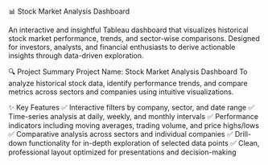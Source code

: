 📊 Stock Market Analysis Dashboard

An interactive and insightful Tableau dashboard that visualizes historical stock market performance, trends, and sector-wise comparisons. Designed for investors, analysts, and financial enthusiasts to derive actionable insights through data-driven exploration.

🔍 Project Summary
Project Name: Stock Market Analysis Dashboard
 To analyze historical stock data, identify performance trends, and compare metrics across sectors and companies using intuitive visualizations.

✨ Key Features
✅ Interactive filters by company, sector, and date range
✅ Time-series analysis at daily, weekly, and monthly intervals
✅ Performance indicators including moving averages, trading volume, and price highs/lows
✅ Comparative analysis across sectors and individual companies
✅ Drill-down functionality for in-depth exploration of selected data points
✅ Clean, professional layout optimized for presentations and decision-making

